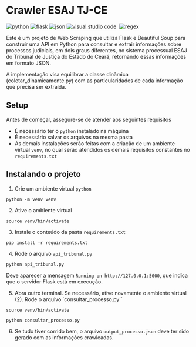 <h1 align="left"> Crawler ESAJ TJ-CE</h1>

<a href='https://docs.python.org/3/' target="_blank"><img alt='python' src='https://img.shields.io/badge/python-100000?style=plastic&logo=python&logoColor=white&labelColor=555555&color=0088CC'/></a>
<a href='https://flask.palletsprojects.com/en/2.3.x/' target="_blank"><img alt='flask' src='https://img.shields.io/badge/flask-100000?style=plastic&logo=flask&logoColor=white&labelColor=555555&color=3cabc3'/></a>
<a href='https://www.json.org/json-en.html' target="_blank"><img alt='json' src='https://img.shields.io/badge/JSON-100000?style=plastic&logo=json&logoColor=white&labelColor=555555&color=191919'/></a>
<a href='https://code.visualstudio.com/docs' target="_blank"><img alt='visual studio code' src='https://img.shields.io/badge/VSCode-100000?style=plastic&logo=visual studio code&logoColor=white&labelColor=555555&color=007ACC'/></a>
<a href='https://www.crummy.com/software/BeautifulSoup/bs4/doc/' target="_blank"><img alt='' src='https://img.shields.io/badge/beautifulsoup-100000?style=plastic&logo=&logoColor=white&labelColor=555555&color=181819'/></a>
<a href='https://docs.python.org/3/library/re.html' target="_blank"><img alt='regex' src='https://img.shields.io/badge/regex-100000?style=plastic&logo=regex&logoColor=white&labelColor=555555&color=8728B3'/></a>

<p>Este é um projeto de Web Scraping que utiliza Flask e Beautiful Soup para construir uma API em Python para consultar e extrair informações sobre processos judiciais, em dois graus diferentes, no sistema processual ESAJ do Tribunal de Justiça do Estado do Ceará, retornando essas informações em formato JSON.</p>

<p> A implementação visa equilibrar a classe dinâmica (coletar_dinamicamente.py) com as particularidades de cada informação que precisa ser extraída. </p>

<h2>Setup</h2>
<p>
Antes de começar, assegure-se de atender aos seguintes requisitos
<p>

* É necessário ter o `python` instalado na máquina
* É necessário salvar os arquivos na mesma pasta
* As demais instalações serão feitas com a criação de um ambiente virtual `venv`, no qual serão atendidos os demais requisitos constantes no  `requirements.txt` 

<h2>Instalando o projeto</h2>

1) Crie um ambiente virtual `python`

```shell
python -m venv venv
```

2) Ative o ambiente virtual

```shell
source venv/bin/activate
```

3) Instale o conteúdo da pasta `requirements.txt`

```shell
pip install -r requirements.txt
```

4) Rode o arquivo `api_tribunal.py`

```shell
python api_tribunal.py
```

Deve aparecer a mensagem `Running on http://127.0.0.1:5000`, que indica que o servidor Flask está em execução.

5) Abra outro terminal. Se necessário, ative novamente o ambiente virtual (2). Rode o arquivo `consultar_processo.py``

```shell
source venv/bin/activate
```

```shell
python consultar_processo.py
```

6) Se tudo tiver corrido bem, o arquivo `output_processo.json` deve ter sido gerado com as informações crawleadas. 
